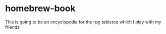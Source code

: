 # homebrew-book
This is going to be an encyclopedia for the rpg tabletop which I play with my friends
